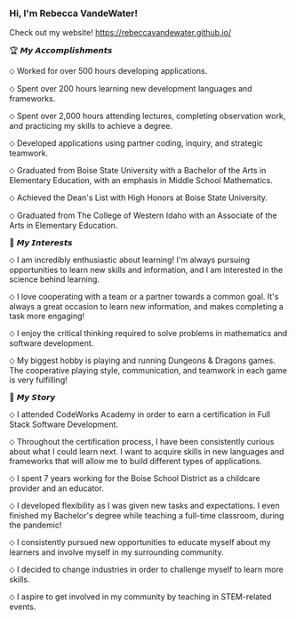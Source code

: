 ### Hi, I'm Rebecca VandeWater! 

Check out my website! 
https://rebeccavandewater.github.io/

🏆 𝙈𝙮 𝘼𝙘𝙘𝙤𝙢𝙥𝙡𝙞𝙨𝙝𝙢𝙚𝙣𝙩𝙨

⬦ Worked for over 500 hours developing applications.

⬦ Spent over 200 hours learning new development languages and frameworks.

⬦ Spent over 2,000 hours attending lectures, completing observation work, and practicing my skills to achieve a degree.

⬦ Developed applications using partner coding, inquiry, and strategic teamwork.

⬦ Graduated from Boise State University with a Bachelor of the Arts in Elementary Education, with an emphasis in Middle School Mathematics.

⬦ Achieved the Dean's List with High Honors at Boise State University.

⬦ Graduated from The College of Western Idaho with an Associate of the Arts in Elementary Education.


📝 𝙈𝙮 𝙄𝙣𝙩𝙚𝙧𝙚𝙨𝙩𝙨

⬦ I am incredibly enthusiastic about learning! I'm always pursuing opportunities to learn new skills and information, and I am interested in the science behind learning.

⬦ I love cooperating with a team or a partner towards a common goal. It's always a great occasion to learn new information, and makes completing a task more engaging!

⬦ I enjoy the critical thinking required to solve problems in mathematics and software development.

⬦ My biggest hobby is playing and running Dungeons & Dragons games. The cooperative playing style, communication, and teamwork in each game is very fulfilling!


📖 𝙈𝙮 𝙎𝙩𝙤𝙧𝙮

⬦ I attended CodeWorks Academy in order to earn a certification in Full Stack Software Development.

⬦ Throughout the certification process, I have been consistently curious about what I could learn next. I want to acquire skills in new languages and frameworks that will allow me to build different types of applications.

⬦ I spent 7 years working for the Boise School District as a childcare provider and an educator.

⬦ I developed flexibility as I was given new tasks and expectations. I even finished my Bachelor's degree while teaching a full-time classroom, during the pandemic!

⬦ I consistently pursued new opportunities to educate myself about my learners and involve myself in my surrounding community.

⬦ I decided to change industries in order to challenge myself to learn more skills.

⬦ I aspire to get involved in my community by teaching in STEM-related events.
